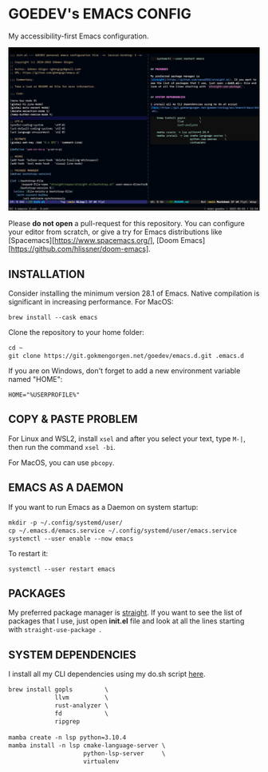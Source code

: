 # GOEDEV's EMACS CONFIG

My accessibility-first Emacs configuration.

![](data/interface.png)

Please **do not open** a pull-request for this repository. You can
configure your editor from scratch, or give a try for Emacs
distributions like [Spacemacs][https://www.spacemacs.org/], [Doom
Emacs][https://github.com/hlissner/doom-emacs].


## INSTALLATION

Consider installing the minimum version 28.1 of Emacs. Native
compilation is significant in increasing performance. For MacOS:

    brew install --cask emacs


Clone the repository to your home folder:

    cd ~
    git clone https://git.gokmengorgen.net/goedev/emacs.d.git .emacs.d


If you are on Windows, don't forget to add a new environment variable
named "HOME":

    HOME="%USERPROFILE%"


## COPY & PASTE PROBLEM

For Linux and WSL2, install `xsel` and after you select your text,
type `M-|`, then run the command `xsel -bi`.

For MacOS, you can use `pbcopy`.


## EMACS AS A DAEMON

If you want to run Emacs as a Daemon on system startup:

    mkdir -p ~/.config/systemd/user/
    cp ~/.emacs.d/emacs.service ~/.config/systemd/user/emacs.service
    systemctl --user enable --now emacs

To restart it:

    systemctl --user restart emacs


## PACKAGES

My preferred package manager is
[straight](https://github.com/raxod502/straight.el). If you want to
see the list of packages that I use, just open **init.el** file and
look at all the lines starting with `straight-use-package `.


## SYSTEM DEPENDENCIES

I install all my CLI dependencies using my do.sh script [here](https://git.gokmengorgen.net/goedev/config/src/branch/main/do.sh).

    brew install gopls         \
                 llvm          \
                 rust-analyzer \
                 fd            \
                 ripgrep

    mamba create -n lsp python=3.10.4
    mamba install -n lsp cmake-language-server \
                         python-lsp-server     \
                         virtualenv
